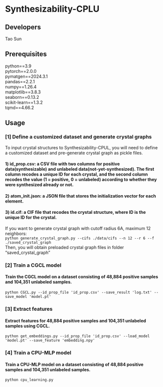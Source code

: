 # Synthesizability-CPLU

## Developers
Tao Sun<br>

## Prerequisites
python==3.9<br> 
pytorch==2.0.0<br>
pymatgen==2024.3.1<br>
pandas==2.2.1<br> 
numpy==1.26.4<br>
matplotlib==3.8.3<br>
seaborn==0.13.2<br>
scikit-learn==1.3.2<br>
tqmd==4.66.2<br>

## Usage
### [1] Define a customized dataset and generate crystal graphs
To input crystal structures to Synthesizability-CPUL, you will need to define a customized dataset and pre-generate crystal graph as pickle files. 
#### 1) id_prop.csv: a CSV file with two columns for positive data(synthesizable) and unlabeled data(not-yet-synthesized). The first column recodes a unique ID for each crystal, and the second column recodes the value (1 = positive, 0 = unlabeled) according to whether they were synthesized already or not.
#### 2) atom_init.json: a JSON file that stores the initialization vector for each element.
#### 3) id.cif: a CIF file that recodes the crystal structure, where ID is the unique ID for the crystal.

If you want to generate crystal graph with cutoff radius 6A, maximum 12 neighbors:<br>
`python generate_crystal_graph.py --cifs ./data/cifs --n 12 --r 6 --f ./saved_crystal_graph`<br>
Then, you will obtain preloaded crystal graph files in folder “saved_crystal_graph”<br>

### [2] Train a CGCL model
#### Train the CGCL model on a dataset consisting of 48,884 positive samples and 104,351 unlabeled samples.<br>
`python CGCL.py --id_prop_file 'id_prop.csv' --save_result 'log.txt' --save_model 'model.pt'
 `<br>

### [3] Extract features
#### Extract features for 48,884 positive samples and 104,351 unlabeled samples using CGCL.
`python get_embeddings.py --id_prop_file 'id_prop.csv' --load_model 'model.pt' --save_feature 'embedding.npy'
`<br>


### [4] Train a CPU-MLP model
#### Train a CPU-MLP model on a dataset consisting of 48,884 positive samples and 104,351 unlabeled samples.<br>
`python cpu_learning.py `<br>
